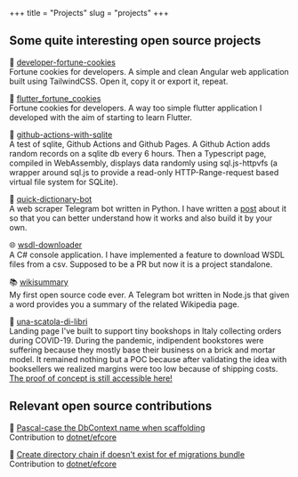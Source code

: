+++
title = "Projects"
slug = "projects"
+++

## Some quite interesting open source projects
🥠 <a class="project" href="https://github.com/ilmalte/developer-fortune-cookies">developer-fortune-cookies</a><br>
Fortune cookies for developers. A simple and clean Angular web application built using TailwindCSS. Open it, copy it or export it, repeat.

📱 <a class="project" href="https://github.com/ilmalte/flutter_fortune_cookies">flutter_fortune_cookies</a><br>
Fortune cookies for developers. A way too simple flutter application I developed with the aim of starting to learn Flutter.

🚀 <a class="project" href="https://github.com/ilmalte/github-actions-with-sqlite">github-actions-with-sqlite</a><br>
A test of sqlite, Github Actions and Github Pages. A Github Action adds random records on a sqlite db every 6 hours. Then a Typescript page, compiled in WebAssembly, displays data randomly using sql.js-httpvfs (a wrapper around sql.js to provide a read-only HTTP-Range-request based virtual file system for SQLite).

📖 <a class="project" href="https://github.com/ilmalte/quick-dictionary-bot">quick-dictionary-bot</a><br>
A web scraper Telegram bot written in Python. I have written a <a class="project sublink" href="../posts/web-scarper-telegram-bot-python/">post</a> about it so that you can better understand how it works and also build it by your own.

🌐 <a class="project" href="https://github.com/ilmalte/wsdl-downloader">wsdl-downloader</a><br>
A C# console application. I have implemented a feature to download WSDL files from a csv. Supposed to be a PR but now it is a project standalone.

📚 <a class="project" href="https://github.com/ilmalte/wikisummary">wikisummary</a><br>
My first open source code ever. A Telegram bot written in Node.js that given a word provides you a summary of the related Wikipedia page.

📖 <a class="project" href="https://github.com/ilmalte/una-scatola-di-libri">una-scatola-di-libri</a><br>
Landing page I've built to support tiny bookshops in Italy collecting orders during COVID-19.
During the pandemic, indipendent bookstores were suffering because they mostly base their business on a brick and mortar model.
It remained nothing but a POC because after validating the idea with booksellers we realized margins were too low because of shipping costs. <a href="https://una-scatola-di-libri.netlify.app/">The proof of concept is still accessible here!</a>


## Relevant open source contributions
🔗 <a class="project" href="https://github.com/dotnet/efcore/issues/27886">Pascal-case the DbContext name when scaffolding</a><br>
Contribution to <a class="project sublink" href="https://github.com/dotnet/efcore/commit/5a759d5f61d2e28fc651f7059ce8b8bc0fe7ee3a">dotnet/efcore</a>

🔗 <a class="project" href="https://github.com/dotnet/efcore/issues/30123">Create directory chain if doesn't exist for ef migrations bundle</a><br>
Contribution to <a class="project sublink" href="https://github.com/dotnet/efcore/pull/30392/commits/c883f2dfa1668ad5ee6c6107cd3a7a22443c065f">dotnet/efcore</a>
